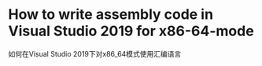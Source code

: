 # How to write assembly code in Visual Studio 2019 for x86-64-mode
如何在Visual Studio 2019下对x86_64模式使用汇编语言



